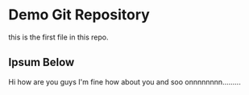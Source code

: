 # Demo Git Repository

this is the first file in this repo.

## Ipsum Below

Hi how are you guys I'm fine how about you and soo onnnnnnnn.........